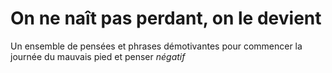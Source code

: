 # On ne naît pas perdant, on le devient

Un ensemble de pensées et phrases démotivantes pour commencer la journée du mauvais pied et penser *négatif*

